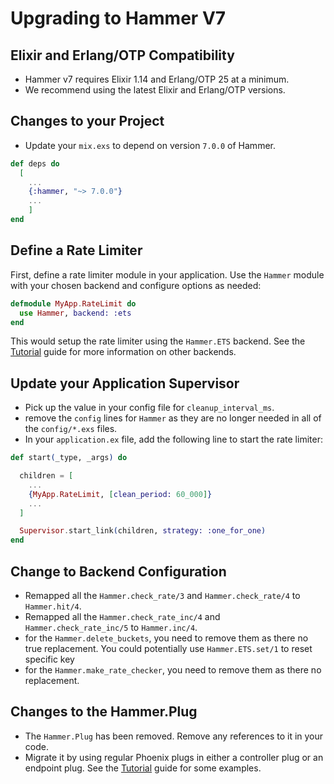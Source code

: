 # Upgrading to Hammer V7

## Elixir and Erlang/OTP Compatibility

* Hammer v7 requires Elixir 1.14 and Erlang/OTP 25 at a minimum.
* We recommend using the latest Elixir and Erlang/OTP versions.

## Changes to your Project

* Update your `mix.exs` to depend on version `7.0.0` of Hammer.

```elixir
def deps do
  [
    ...
    {:hammer, "~> 7.0.0"}
    ...
    ]
end
```

## Define a Rate Limiter

First, define a rate limiter module in your application. Use the `Hammer` module with your chosen backend and configure options as needed:

```elixir
defmodule MyApp.RateLimit do
  use Hammer, backend: :ets
end
```

This would setup the rate limiter using the `Hammer.ETS` backend. See the [Tutorial](./Tutorial.md) guide for more information on other backends.

## Update your Application Supervisor

* Pick up the value in your config file for `cleanup_interval_ms`.
* remove the `config` lines for `Hammer` as they are no longer needed in all of the `config/*.exs` files.
* In your `application.ex` file, add the following line to start the rate limiter:

```elixir
def start(_type, _args) do

  children = [
    ...
    {MyApp.RateLimit, [clean_period: 60_000]}
    ...
  ]

  Supervisor.start_link(children, strategy: :one_for_one)
end
```

## Change to Backend Configuration

* Remapped all the  `Hammer.check_rate/3` and  `Hammer.check_rate/4` to `Hammer.hit/4`.
* Remapped all the  `Hammer.check_rate_inc/4` and  `Hammer.check_rate_inc/5` to `Hammer.inc/4`.
* for the `Hammer.delete_buckets`, you need to remove them as there no true replacement. You could potentially use `Hammer.ETS.set/1` to reset specific key
* for the `Hammer.make_rate_checker`, you need to remove them as there no replacement.

## Changes to the Hammer.Plug

* The `Hammer.Plug` has been removed. Remove any references to it in your code.
* Migrate it by using regular Phoenix plugs in either a controller plug or an endpoint plug. See the [Tutorial](./Tutorial.md) guide for some examples.
